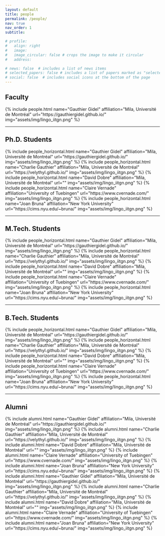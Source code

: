 ```yaml
---
layout: default
title: people
permalink: /people/
nav: true
nav_order: 1
subtitle:

# profile:
#   align: right
#   image: 
#   image_circular: false # crops the image to make it circular
#   address: 

# news: false  # includes a list of news items
# selected_papers: false # includes a list of papers marked as "selected={true}"
# social: false  # includes social icons at the bottom of the page
---
```



## Faculty

<div class="row row-cols-3 projects pt-3 pb-3">
  {% include people.html name="Gauthier Gidel" affiliation="Mila, Université de Montréal" url="https://gauthiergidel.github.io/" img="assets/img/lingo_iitgn.png" %}
</div>

---

## Ph.D. Students

<div class="row row-cols-2 projects pt-3 pb-3">
  {% include people_horizontal.html name="Gauthier Gidel" affiliation="Mila, Université de Montréal" url="https://gauthiergidel.github.io/" img="assets/img/lingo_iitgn.png" %}
  {% include people_horizontal.html name="Charlie Gauthier" affiliation="Mila, Université de Montréal" url="https://velythyl.github.io/" img="assets/img/lingo_iitgn.png" %}
  {% include people_horizontal.html name="David Dobre" affiliation="Mila, Université de Montréal" url="" img="assets/img/lingo_iitgn.png" %}
  {% include people_horizontal.html name="Claire Vernade" affiliation="University of Tuebingen" url="https://www.cvernade.com/" img="assets/img/lingo_iitgn.png" %}
  {% include people_horizontal.html name="Joan Bruna" affiliation="New York University" url="https://cims.nyu.edu/~bruna/" img="assets/img/lingo_iitgn.png" %}
</div>

---

## M.Tech. Students

<div class="row row-cols-2 projects pt-3 pb-3">
  {% include people_horizontal.html name="Gauthier Gidel" affiliation="Mila, Université de Montréal" url="https://gauthiergidel.github.io/" img="assets/img/lingo_iitgn.png" %}
  {% include people_horizontal.html name="Charlie Gauthier" affiliation="Mila, Université de Montréal" url="https://velythyl.github.io/" img="assets/img/lingo_iitgn.png" %}
  {% include people_horizontal.html name="David Dobre" affiliation="Mila, Université de Montréal" url="" img="assets/img/lingo_iitgn.png" %}
  {% include people_horizontal.html name="Claire Vernade" affiliation="University of Tuebingen" url="https://www.cvernade.com/" img="assets/img/lingo_iitgn.png" %}
  {% include people_horizontal.html name="Joan Bruna" affiliation="New York University" url="https://cims.nyu.edu/~bruna/" img="assets/img/lingo_iitgn.png" %}
</div>  

---

## B.Tech. Students

<div class="row row-cols-2 projects pt-3 pb-3">
  {% include people_horizontal.html name="Gauthier Gidel" affiliation="Mila, Université de Montréal" url="https://gauthiergidel.github.io/" img="assets/img/lingo_iitgn.png" %}
  {% include people_horizontal.html name="Charlie Gauthier" affiliation="Mila, Université de Montréal" url="https://velythyl.github.io/" img="assets/img/lingo_iitgn.png" %}
  {% include people_horizontal.html name="David Dobre" affiliation="Mila, Université de Montréal" url="" img="assets/img/lingo_iitgn.png" %}
  {% include people_horizontal.html name="Claire Vernade" affiliation="University of Tuebingen" url="https://www.cvernade.com/" img="assets/img/lingo_iitgn.png" %}
  {% include people_horizontal.html name="Joan Bruna" affiliation="New York University" url="https://cims.nyu.edu/~bruna/" img="assets/img/lingo_iitgn.png" %}
</div>  

---

## Alumni

<div class="row row-cols-3 projects pt-3 pb-3">
    {% include alumni.html name="Gauthier Gidel" affiliation="Mila, Université de Montréal" url="https://gauthiergidel.github.io/" img="assets/img/lingo_iitgn.png" %}
    {% include alumni.html name="Charlie Gauthier" affiliation="Mila, Université de Montréal" url="https://velythyl.github.io/" img="assets/img/lingo_iitgn.png" %}
    {% include alumni.html name="David Dobre" affiliation="Mila, Université de Montréal" url="" img="assets/img/lingo_iitgn.png" %}
    {% include alumni.html name="Claire Vernade" affiliation="University of Tuebingen" url="https://www.cvernade.com/" img="assets/img/lingo_iitgn.png" %}
    {% include alumni.html name="Joan Bruna" affiliation="New York University" url="https://cims.nyu.edu/~bruna/" img="assets/img/lingo_iitgn.png" %}
    {% include alumni.html name="Gauthier Gidel" affiliation="Mila, Université de Montréal" url="https://gauthiergidel.github.io/" img="assets/img/lingo_iitgn.png" %}
    {% include alumni.html name="Charlie Gauthier" affiliation="Mila, Université de Montréal" url="https://velythyl.github.io/" img="assets/img/lingo_iitgn.png" %}
    {% include alumni.html name="David Dobre" affiliation="Mila, Université de Montréal" url="" img="assets/img/lingo_iitgn.png" %}
    {% include alumni.html name="Claire Vernade" affiliation="University of Tuebingen" url="https://www.cvernade.com/" img="assets/img/lingo_iitgn.png" %}
    {% include alumni.html name="Joan Bruna" affiliation="New York University" url="https://cims.nyu.edu/~bruna/" img="assets/img/lingo_iitgn.png" %}
</div>
